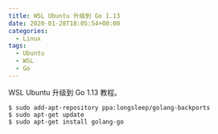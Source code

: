 ```yaml
---
title: WSL Ubuntu 升级到 Go 1.13
date: 2020-01-28T18:05:54+00:00
categories:
  - Linux
tags:
  - Ubuntu
  - WSL
  - Go
---
```


WSL Ubuntu 升级到 Go 1.13 教程。

<!--more-->

```shell
$ sudo add-apt-repository ppa:longsleep/golang-backports
$ sudo apt-get update
$ sudo apt-get install golang-go
```
